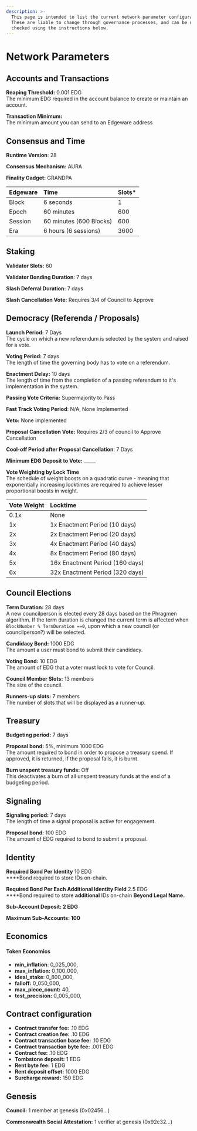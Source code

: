 ```yaml
---
description: >-
  This page is intended to list the current network parameter configurations.
  These are liable to change through governance processes, and can be double
  checked using the instructions below.
---
```


# Network Parameters

## Accounts and Transactions

**Reaping Threshold:** 0.001 EDG  
The minimum EDG required in the account balance to create or maintain an account.

**Transaction Minimum:**   
The minimum amount you can send to an Edgeware address

## Consensus and Time

**Runtime Version**: 28

**Consensus Mechanism:** AURA

**Finality Gadget:** GRANDPA

| Edgeware | Time | Slots\* |
| :--- | :--- | :--- |
| Block | 6 seconds | 1 |
| Epoch | 60 minutes | 600 |
| Session | 60 minutes \(600 Blocks\) | 600 |
| Era | 6 hours \(6 sessions\) | 3600 |

## Staking 

**Validator Slots:** 60

**Validator Bonding Duration**: 7 days

**Slash Deferral Duration:** 7 days

**Slash Cancellation Vote:** Requires 3/4 of Council to Approve

## Democracy \(Referenda / Proposals\) 

**Launch Period:** 7 Days  
The cycle on which a new referendum is selected by the system and raised for a vote.

**Voting Period:** 7 days  
The length of time the governing body has to vote on a referendum.

**Enactment Delay:** 10 days  
The length of time from the completion of a passing referendum to it's implementation in the system.

**Passing Vote Criteria:** Supermajority to Pass

**Fast Track Voting Period**: N/A, None Implemented

**Veto:** None implemented

**Proposal Cancellation Vote:** Requires 2/3 of council to Approve Cancellation

**Cool-off Period after Proposal Cancellation**: 7 Days

**Minimum EDG Deposit to Vote:** \_\_\_\_\_

**Vote Weighting by Lock Time**  
The schedule of weight boosts on a quadratic curve - meaning that exponentially increasing locktimes are required to achieve lesser proportional boosts in weight.

| Vote Weight | Locktime |
| :--- | :--- |
| 0.1x | None |
| 1x | 1x Enactment Period \(10 days\) |
| 2x | 2x Enactment Period \(20 days\) |
| 3x | 4x Enactment Period \(40 days\) |
| 4x | 8x Enactment Period \(80 days\) |
| 5x | 16x Enactment Period \(160 days\) |
| 6x | 32x Enactment Period \(320 days\) |

## Council Elections

**Term Duration:** 28 days  
A new councilperson is elected every 28 days based on the Phragmen algorithm. If the term duration is changed the current term is affected when `BlockNumber % TermDuration ==0`, upon which a new council \(or councilperson?\) will be selected.

**Candidacy Bond:** 1000 EDG  
The amount a user must bond to submit their candidacy.

**Voting Bond:** 10 EDG  
The amount of EDG that a voter must lock to vote for Council.

**Council Member Slots:** 13 members  
The size of the council.

**Runners-up slots:** 7 members  
The number of slots that will be displayed as a runner-up.

## **Treasury** 

**Budgeting period:** 7 days

**Proposal bond:** 5%, minimum 1000 EDG  
The amount required to bond in order to propose a treasury spend. If approved, it is returned, if the proposal fails, it is burnt. 

**Burn unspent treasury funds:** Off  
This deactivates a burn of all  unspent treasury funds at the end of a budgeting period.

## **Signaling** 

**Signaling period:** 7 days  
The length of time a signal proposal is active for engagement. 

**Proposal bond:** 100 EDG  
The amount of EDG required to bond to submit a proposal. 

## Identity

**Required Bond Per Identity** 10 EDG  
****Bond required to store IDs on-chain.

**Required Bond Per Each Additional Identity Field** 2.5 EDG  
****Bond required to store **additional** IDs on-chain **Beyond Legal Name.**

**Sub-Account Deposit: 2 EDG**

**Maximum Sub-Accounts: 100** 

##  Economics

#### Token Economics 

* **min\_inflation**: 0\_025\_000,
* **max\_inflation:** 0\_100\_000,
* **ideal\_stake**: 0\_800\_000,
* **falloff:** 0\_050\_000,
* **max\_piece\_count:** 40,
* **test\_precision:** 0\_005\_000,

## Contract configuration

* **Contract transfer fee:** .10 EDG
* **Contract creation fee:** .10 EDG
* **Contract transaction base fee:** .10 EDG 
* **Contract transaction byte fee:** .001 EDG
* **Contract fee:** .10 EDG 
* **Tombstone deposit:** 1 EDG
* **Rent byte fee:** 1 EDG
* **Rent deposit offset:** 1000 EDG
* **Surcharge reward:** 150 EDG

## Genesis

**Council:** 1 member at genesis \(0x02456...\)

**Commonwealth Social Attestation:** 1 verifier at genesis \(0x92c32...\)



